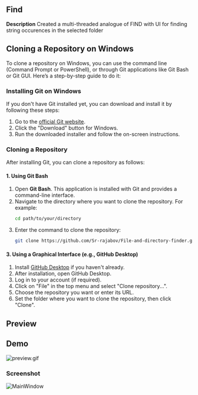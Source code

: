 ## Find
**Description**
 Created a multi-threaded analogue of FIND with UI for finding string occurences in the selected folder
 
 ## Cloning a Repository on Windows

To clone a repository on Windows, you can use the command line (Command Prompt or PowerShell), or through Git applications like Git Bash or Git GUI. Here’s a step-by-step guide to do it:

### Installing Git on Windows
If you don't have Git installed yet, you can download and install it by following these steps:
1. Go to the [official Git website](https://git-scm.com/).
2. Click the "Download" button for Windows.
3. Run the downloaded installer and follow the on-screen instructions.

### Cloning a Repository
After installing Git, you can clone a repository as follows:

#### 1. Using Git Bash
1. Open **Git Bash**. This application is installed with Git and provides a command-line interface.
2. Navigate to the directory where you want to clone the repository. For example:
   ```bash
   cd path/to/your/directory

3. Enter the command to clone the repository:
   ```bash
   git clone https://github.com/Sr-rajabov/File-and-directory-finder.git
#### 3. Using a Graphical Interface (e.g., GitHub Desktop)
1. Install [GitHub Desktop](https://desktop.github.com/) if you haven't already.
2. After installation, open GitHub Desktop.
3. Log in to your account (if required).
4. Click on "File" in the top menu and select "Clone repository...".
5. Choose the repository you want or enter its URL.
6. Set the folder where you want to clone the repository, then click "Clone".

## Preview
## Demo
![preview.gif](Pictures/main.gif)

### Screenshot
![MainWindow](Pictures/Photo.png)
